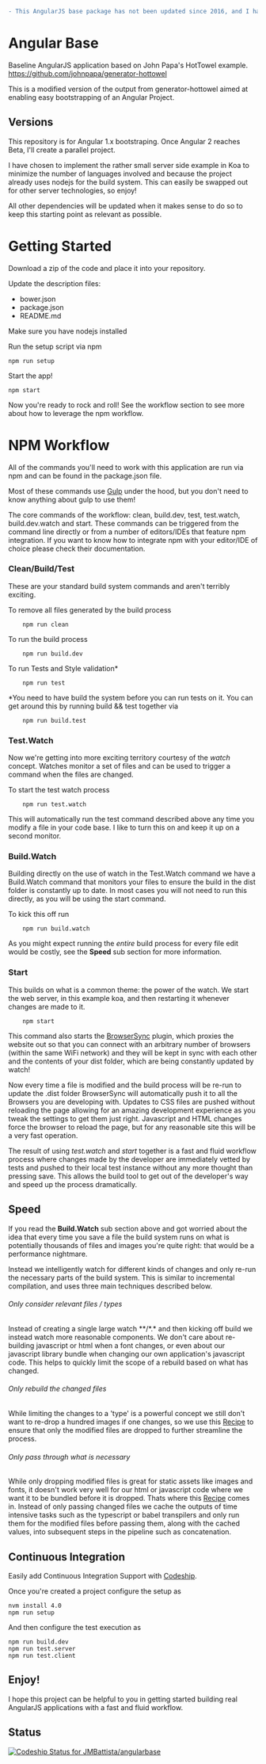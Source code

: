 ```diff
- This AngularJS base package has not been updated since 2016, and I have no intention of updating it at this point.
```

# Angular Base
Baseline AngularJS application based on John Papa's HotTowel example.
https://github.com/johnpapa/generator-hottowel

This is a modified version of the output from generator-hottowel aimed at enabling easy bootstrapping of an Angular Project.

## Versions
This repository is for Angular 1.x bootstraping. Once Angular 2 reaches Beta, I'll create a parallel project.

I have chosen to implement the rather small server side example in Koa to minimize the number of languages involved and because the project already uses nodejs for the build system. This can easily be swapped out for other server technologies, so enjoy!

All other dependencies will be updated when it makes sense to do so to keep this starting point as relevant as possible.

# Getting Started
Download a zip of the code and place it into your repository.

Update the description files:
* bower.json
* package.json
* README.md

Make sure you have nodejs installed

Run the setup script via npm

```shell
npm run setup
```

Start the app!
```shell
npm start
```

Now you're ready to rock and roll! See the workflow section to see more about how to leverage the npm workflow.

# NPM Workflow
All of the commands you'll need to work with this application are run via npm and can be found in the package.json file.

Most of these commands use [Gulp](http://gulpjs.com/) under the hood, but you don't need to know anything about gulp to use them!

The core commands of the workflow: clean, build.dev, test, test.watch, build.dev.watch and start. These commands can be triggered from the command line directly or from a number of editors/IDEs that feature npm integration. If you want to know how to integrate npm with your editor/IDE of choice please check their documentation.

### Clean/Build/Test
These are your standard build system commands and aren't terribly exciting.

To remove all files generated by the build process
```shell
    npm run clean
```

To run the build process
```shell
    npm run build.dev
```

To run Tests and Style validation*
```shell
    npm run test
```
*You need to have build the system before you can run tests on it. You can get around this by running build && test together via
```
    npm run build.test
```


### Test.Watch
Now we're getting into more exciting territory courtesy of the *watch* concept. Watches monitor a set of files and can be used to trigger a command when the files are changed.

To start the test watch process
```shell
    npm run test.watch
```

This will automatically run the test command described above any time you modify a file in your code base. I like to turn this on and keep it up on a second monitor.

### Build.Watch
Building directly on the use of watch in the Test.Watch command we have a Build.Watch command that monitors your files to ensure the build in the dist folder is constantly up to date. In most cases you will not need to run this directly, as you will be using the start command.

To kick this off run
```shell
    npm run build.watch
```

As you might expect running the *entire* build process for every file edit would be costly, see the **Speed** sub section for more information.


### Start
 This builds on what is a common theme: the power of the watch. We start the web server, in this example koa, and then restarting it whenever changes are made to it.
```shell
    npm start
```

This command also starts the [BrowserSync](https://www.browsersync.io/) plugin, which proxies the website out so that you can connect with an arbitrary number of browsers (within the same WiFi network) and they will be kept in sync with each other and the contents of your dist folder, which are being constantly updated by watch!

Now every time a file is modified and the build process will be re-run to update the .dist folder BrowserSync will automatically push it to all the Browsers you are developing with. Updates to CSS files are pushed without reloading the page allowing for an amazing development experience as you tweak the settings to get them just right. Javascript and HTML changes force the browser to reload the page, but for any reasonable site this will be a very fast operation.

The result of using *test.watch* and *start* together is a fast and fluid workflow process where changes made by the developer are immediately vetted by tests and pushed to their local test instance without any more thought than pressing save. This allows the build tool to get out of the developer's way and speed up the process dramatically.

## Speed
If you read the **Build.Watch** sub section above and got worried about the idea that every time you save a file the build system runs on what is potentially thousands of files and images you're quite right: that would be a performance nightmare.

Instead we intelligently watch for different kinds of changes and only re-run the necessary parts of the build system. This is similar to incremental compilation, and uses three main techniques described below.

###### Only consider relevant files / types
Instead of creating a single large watch \*\*/\*.\* and then kicking off build we instead watch more reasonable components. We don't care about re-building javascript or html when a font changes, or even about our javascript library bundle when changing our own application's javascript code. This helps to quickly limit the scope of a rebuild based on what has changed.

###### Only rebuild the changed files
While limiting the changes to a 'type' is a powerful concept we still don't want to re-drop a hundred images if one changes, so we use this [Recipe](https://github.com/gulpjs/gulp/blob/master/docs/recipes/rebuild-only-files-that-change.md) to ensure that only the modified files are dropped to further streamline the process.

###### Only pass through what is necessary
While only dropping modified files is great for static assets like images and fonts, it doesn't work very well for our html or javascript code where we want it to be bundled before it is dropped. Thats where this [Recipe](https://github.com/gulpjs/gulp/blob/master/docs/recipes/only-pass-through-changed-files.md) comes in. Instead of only passing changed files we cache the outputs of time intensive tasks such as the typescript or babel transpilers and only run them for the modified files before passing them, along with the cached values, into subsequent steps in the pipeline such as concatenation.

## Continuous Integration
Easily add Continuous Integration Support with [Codeship](http://codeship.io).

Once you're created a project configure the setup as
```shell
nvm install 4.0
npm run setup
```

And then configure the test execution as
```shell
npm run build.dev
npm run test.server
npm run test.client
```

## Enjoy!
I hope this project can be helpful to you in getting started building real AngularJS applications with a fast and fluid workflow.

## Status
[ ![Codeship Status for JMBattista/angularbase](https://codeship.com/projects/0dbec4d0-9f6d-0133-d435-46b7f2ce8cb8/status?branch=master)](https://codeship.com/projects/127888)

